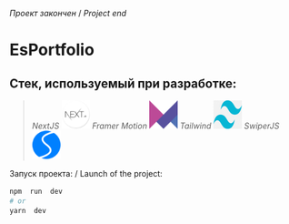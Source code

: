 *Проект закончен* / *Project end*
# EsPortfolio
## Стек, используемый при разработке:
> *NextJS* <img src="readmi-icons/next.png" width="50" height="50">
> *Framer Motion* <img src="readmi-icons/framer.png" width="50" height="50">
> *Tailwind* <img src="readmi-icons/tailwind.png" width="50" height="50">
> *SwiperJS* <img src="readmi-icons/swiper.png" width="50" height="50">

Запуск проекта: / Launch of the project:

  

```bash
npm  run  dev
# or
yarn  dev
```
